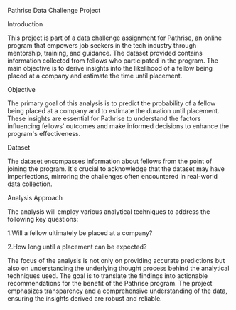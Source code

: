 Pathrise Data Challenge Project

Introduction

This project is part of a data challenge assignment for Pathrise, an online program that empowers job seekers in the tech industry through mentorship, training, and guidance. The dataset provided contains information collected from fellows who participated in the program. The main objective is to derive insights into the likelihood of a fellow being placed at a company and estimate the time until placement.

Objective

The primary goal of this analysis is to predict the probability of a fellow being placed at a company and to estimate the duration until placement. These insights are essential for Pathrise to understand the factors influencing fellows' outcomes and make informed decisions to enhance the program's effectiveness.

Dataset

The dataset encompasses information about fellows from the point of joining the program. It's crucial to acknowledge that the dataset may have imperfections, mirroring the challenges often encountered in real-world data collection.

Analysis Approach

The analysis will employ various analytical techniques to address the following key questions:

1.Will a fellow ultimately be placed at a company?

2.How long until a placement can be expected?

The focus of the analysis is not only on providing accurate predictions but also on understanding the underlying thought process behind the analytical techniques used. The goal is to translate the findings into actionable recommendations for the benefit of the Pathrise program. The project emphasizes transparency and a comprehensive understanding of the data, ensuring the insights derived are robust and reliable.
